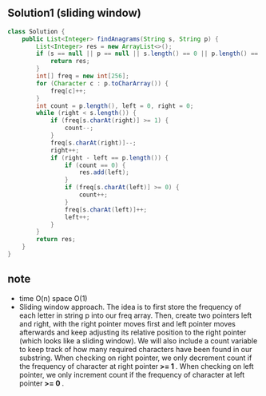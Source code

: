 ## Solution1 (sliding window)
``` java
class Solution {
    public List<Integer> findAnagrams(String s, String p) {
        List<Integer> res = new ArrayList<>();
        if (s == null || p == null || s.length() == 0 || p.length() == 0) {
            return res;
        }
        int[] freq = new int[256];
        for (Character c : p.toCharArray()) {
            freq[c]++;
        }
        int count = p.length(), left = 0, right = 0;
        while (right < s.length()) {
            if (freq[s.charAt(right)] >= 1) {
                count--;
            }
            freq[s.charAt(right)]--;
            right++;
            if (right - left == p.length()) {
                if (count == 0) {
                    res.add(left);
                }
                if (freq[s.charAt(left)] >= 0) {
                    count++;
                }
                freq[s.charAt(left)]++;
                left++;
            }
        }
        return res;
    }
}
```

## note
* time O(n) space O(1)
* Sliding window approach. The idea is to first store the frequency of each letter in string p into our freq array. Then, 
create two pointers left and right, with the right pointer moves first and left pointer moves afterwards and keep adjusting its
relative position to the right pointer (which looks like a sliding window). We will also include a count variable to keep track
of how many required characters have been found in our substring. When checking on right pointer, we only decrement count
if the frequency of character at right pointer<strong> >= 1 </strong>. When checking on left pointer, we only increment count if the frequency of
character at left pointer<strong> >= 0 </strong>.  
